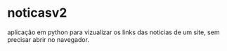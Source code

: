 # noticasv2
aplicação em python para vizualizar os links das noticias de um site, sem precisar abrir no navegador.
